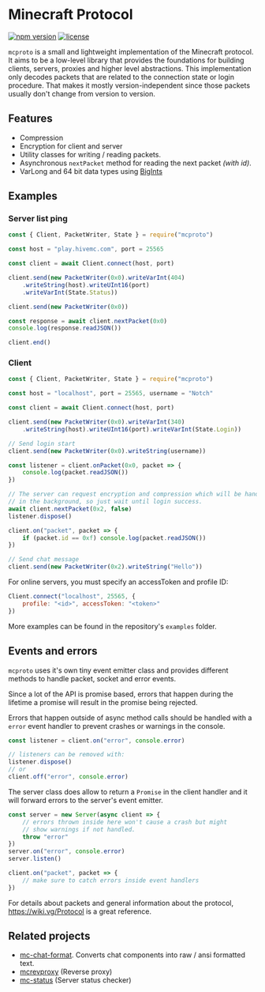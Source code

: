 # Minecraft Protocol

[![npm version](https://img.shields.io/npm/v/mcproto)](https://www.npmjs.com/package/mcproto)
[![license](https://img.shields.io/github/license/janispritzkau/mcproto)](https://github.com/janispritzkau/mcproto/blob/master/LICENSE)

`mcproto` is a small and lightweight implementation of the Minecraft protocol.
It aims to be a low-level library that provides the foundations
for building clients, servers, proxies and higher level abstractions.
This implementation only decodes packets that are related to the connection state
or login procedure. That makes it mostly version-independent since those
packets usually don't change from version to version.

## Features

- Compression
- Encryption for client and server
- Utility classes for writing / reading packets.
- Asynchronous `nextPacket` method for reading the next packet _(with id)_.
- VarLong and 64 bit data types using [BigInts](https://developer.mozilla.org/en-US/docs/Web/JavaScript/Reference/Global_Objects/BigInt)

## Examples

### Server list ping

```js
const { Client, PacketWriter, State } = require("mcproto")

const host = "play.hivemc.com", port = 25565

const client = await Client.connect(host, port)

client.send(new PacketWriter(0x0).writeVarInt(404)
    .writeString(host).writeUInt16(port)
    .writeVarInt(State.Status))

client.send(new PacketWriter(0x0))

const response = await client.nextPacket(0x0)
console.log(response.readJSON())

client.end()
```

### Client

```js
const { Client, PacketWriter, State } = require("mcproto")

const host = "localhost", port = 25565, username = "Notch"

const client = await Client.connect(host, port)

client.send(new PacketWriter(0x0).writeVarInt(340)
    .writeString(host).writeUInt16(port).writeVarInt(State.Login))

// Send login start
client.send(new PacketWriter(0x0).writeString(username))

const listener = client.onPacket(0x0, packet => {
    console.log(packet.readJSON())
})

// The server can request encryption and compression which will be handled
// in the background, so just wait until login success.
await client.nextPacket(0x2, false)
listener.dispose()

client.on("packet", packet => {
    if (packet.id == 0xf) console.log(packet.readJSON())
})

// Send chat message
client.send(new PacketWriter(0x2).writeString("Hello"))
```

For online servers, you must specify an accessToken and profile ID:

```js
Client.connect("localhost", 25565, {
    profile: "<id>", accessToken: "<token>"
})
```

More examples can be found in the repository's `examples` folder.

## Events and errors

`mcproto` uses it's own tiny event emitter class and provides different methods
to handle packet, socket and error events.

Since a lot of the API is promise based, errors that happen during the lifetime
a promise will result in the promise being rejected.

Errors that happen outside of async method calls should be handled with a `error`
event handler to prevent crashes or warnings in the console.

```js
const listener = client.on("error", console.error)

// listeners can be removed with:
listener.dispose()
// or
client.off("error", console.error)
```

The server class does allow to return a `Promise` in the client handler and
it will forward errors to the server's event emitter.

```js
const server = new Server(async client => {
    // errors thrown inside here won't cause a crash but might
    // show warnings if not handled.
    throw "error"
})
server.on("error", console.error)
server.listen()
```

```js
client.on("packet", packet => {
    // make sure to catch errors inside event handlers
})
```

For details about packets and general information about the protocol,
https://wiki.vg/Protocol is a great reference.

## Related projects

- [mc-chat-format](https://gitlab.com/janispritzkau/mc-chat-format). Converts
  chat components into raw / ansi formatted text.
- [mcrevproxy](https://gitlab.com/janispritzkau/mcrevproxy) (Reverse proxy)
- [mc-status](https://gitlab.com/janispritzkau/mc-status) (Server status checker)
